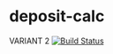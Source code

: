 # deposit-calc
VARIANT 2
[![Build Status](https://travis-ci.org/ressnly/deposit-calc.svg?branch=master)](https://travis-ci.org/ressnly/deposit-calc)

